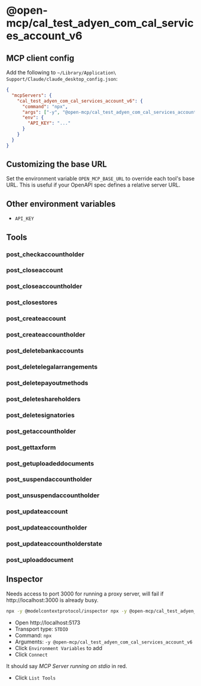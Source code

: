 # @open-mcp/cal_test_adyen_com_cal_services_account_v6

## MCP client config

Add the following to `~/Library/Application\ Support/Claude/claude_desktop_config.json`:

```json
{
  "mcpServers": {
    "cal_test_adyen_com_cal_services_account_v6": {
      "command": "npx",
      "args": ["-y", "@open-mcp/cal_test_adyen_com_cal_services_account_v6"],
      "env": {
        "API_KEY": "..."
      }
    }
  }
}
```

## Customizing the base URL

Set the environment variable `OPEN_MCP_BASE_URL` to override each tool's base URL. This is useful if your OpenAPI spec defines a relative server URL.

## Other environment variables

- `API_KEY`

## Tools

### post_checkaccountholder

### post_closeaccount

### post_closeaccountholder

### post_closestores

### post_createaccount

### post_createaccountholder

### post_deletebankaccounts

### post_deletelegalarrangements

### post_deletepayoutmethods

### post_deleteshareholders

### post_deletesignatories

### post_getaccountholder

### post_gettaxform

### post_getuploadeddocuments

### post_suspendaccountholder

### post_unsuspendaccountholder

### post_updateaccount

### post_updateaccountholder

### post_updateaccountholderstate

### post_uploaddocument

## Inspector

Needs access to port 3000 for running a proxy server, will fail if http://localhost:3000 is already busy.

```bash
npx -y @modelcontextprotocol/inspector npx -y @open-mcp/cal_test_adyen_com_cal_services_account_v6
```

- Open http://localhost:5173
- Transport type: `STDIO`
- Command: `npx`
- Arguments: `-y @open-mcp/cal_test_adyen_com_cal_services_account_v6`
- Click `Environment Variables` to add
- Click `Connect`

It should say _MCP Server running on stdio_ in red.

- Click `List Tools`
